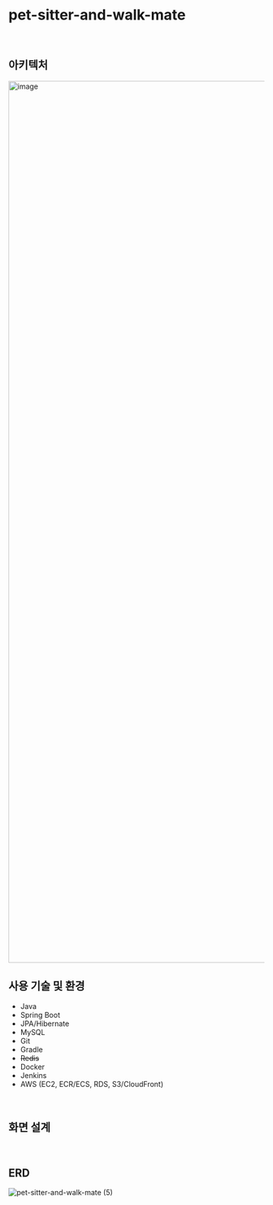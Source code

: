 # pet-sitter-and-walk-mate
<br>

## 아키텍처
<img width="1734" alt="image" src="https://user-images.githubusercontent.com/93698160/227789875-28d3788c-0456-40d9-9361-65369f1c2428.png">
<br>

## 사용 기술 및 환경
- Java
- Spring Boot
- JPA/Hibernate
- MySQL
- Git
- Gradle
- ~~Redis~~
- Docker
- Jenkins
- AWS (EC2, ECR/ECS, RDS, S3/CloudFront)
<br>

## 화면 설계
<br>

## ERD
![pet-sitter-and-walk-mate (5)](https://user-images.githubusercontent.com/93698160/227722703-ae6964dc-8dd1-4ca2-adba-ec4a2e8d7c75.png)



